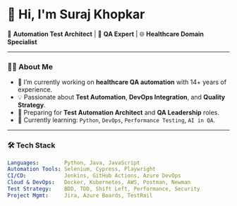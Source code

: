 # 👋 Hi, I'm Suraj Khopkar

💼 **Automation Test Architect** | 🧪 **QA Expert** | 🌐 **Healthcare Domain Specialist**

---

### 👨‍💻 About Me

- 🔭 I’m currently working on **healthcare QA automation** with 14+ years of experience.
- 💡 Passionate about **Test Automation**, **DevOps Integration**, and **Quality Strategy**.
- 🎯 Preparing for **Test Automation Architect** and **QA Leadership** roles.
- 🧠 Currently learning: `Python`, `DevOps`, `Performance Testing`, `AI in QA`.

---

### 🛠️ Tech Stack

```yaml
Languages:        Python, Java, JavaScript
Automation Tools: Selenium, Cypress, Playwright
CI/CD:            Jenkins, GitHub Actions, Azure DevOps
Cloud & DevOps:   Docker, Kubernetes, AWS, Postman, Newman
Test Strategy:    BDD, TDD, Shift Left, Performance, Security
Project Mgmt:     Jira, Azure Boards, TestRail

